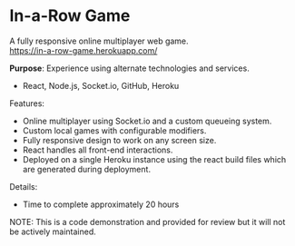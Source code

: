 # In-a-Row Game

A fully responsive online multiplayer web game.<br/>
https://in-a-row-game.herokuapp.com/

<b>Purpose</b>: Experience using alternate technologies and services.<br/>
 - React, Node.js, Socket.io, GitHub, Heroku

Features: 
 - Online multiplayer using Socket.io and a custom queueing system.
 - Custom local games with configurable modifiers.
 - Fully responsive design to work on any screen size.
 - React handles all front-end interactions.
 - Deployed on a single Heroku instance using the react build files which are generated during deployment.
 
 Details: 
 - Time to complete approximately 20 hours

NOTE: This is a code demonstration and provided for review but it will not be actively maintained.
